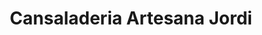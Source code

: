 ---
title: "Cansaladeria Artesana Jordi"
url: /barcelona/cansaladeria-artesana-jordi/
shop: carnicero
---